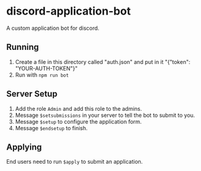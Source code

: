 # discord-application-bot
A custom application bot for discord.

## Running
1. Create a file in this directory called "auth.json" and put in it "{"token": "YOUR-AUTH-TOKEN"}"
2. Run with `npm run bot`

## Server Setup
1. Add the role `Admin` and add this role to the admins.
2. Message `$setsubmissions` in your server to tell the bot to submit to you.
3. Message `$setup` to configure the application form.
4. Message `$endsetup` to finish.

## Applying
End users need to run `$apply` to submit an application.
